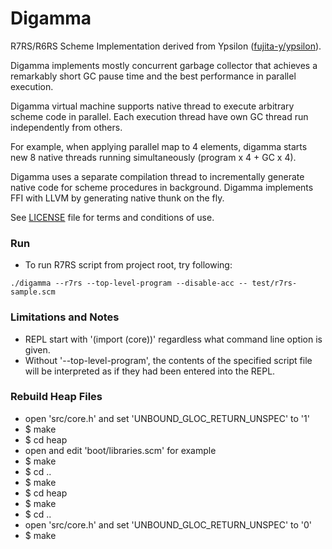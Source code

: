 # Digamma

R7RS/R6RS Scheme Implementation derived from Ypsilon ([fujita-y/ypsilon](https://github.com/fujita-y/ypsilon)).

Digamma implements mostly concurrent garbage collector that achieves a remarkably short GC pause time and the best performance in parallel execution.

Digamma virtual machine supports native thread to execute arbitrary scheme code in parallel.
Each execution thread have own GC thread run independently from others.

For example, when applying parallel map to 4 elements, digamma starts new 8 native threads running simultaneously (program x 4 + GC x 4).

Digamma uses a separate compilation thread to incrementally generate native code for scheme procedures in background. Digamma implements FFI with LLVM by generating native thunk on the fly.

See [LICENSE](https://github.com/fujita-y/digamma/blob/master/LICENSE) file for terms and conditions of use.

### Run

* To run R7RS script from project root, try following:
```
./digamma --r7rs --top-level-program --disable-acc -- test/r7rs-sample.scm
```

### Limitations and Notes

* REPL start with '(import (core))' regardless what command line option is given.
* Without '--top-level-program', the contents of the specified script file will be interpreted as if they had been entered into the REPL.

### Rebuild Heap Files

* open 'src/core.h' and set 'UNBOUND_GLOC_RETURN_UNSPEC' to '1'
* $ make
* $ cd heap
* open and edit 'boot/libraries.scm' for example
* $ make
* $ cd ..
* $ make
* $ cd heap
* $ make
* $ cd ..
* open 'src/core.h' and set 'UNBOUND_GLOC_RETURN_UNSPEC' to '0'
* $ make
